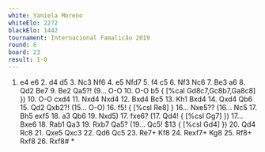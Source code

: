 ```yaml
---
white: Yaniela Moreno
whiteElo: 2272
blackElo: 1442
tournament: Internacional Famalicão 2019
round: 6
board: 23
result: 1-0
---
```


1. e4 e6 2. d4 d5 3. Nc3 Nf6 4. e5 Nfd7 5. f4 c5 6. Nf3 Nc6 7. Be3 a6 8. Qd2 Be7 9. Be2 Qa5?! (9... O-O 10. O-O b5 { [%cal Gd8c7,Gc8b7,Ga8c8] }) 10. O-O cxd4 11. Nxd4 Nxd4 12. Bxd4 Bc5 13. Kh1 Bxd4 14. Qxd4 Qb6 15. Qd2 Qxb2?! (15... O-O) 16. f5! { [%csl Re8] } 16... Nxe5?? (16... Nc5 17. Bh5 exf5 18. a3 Qb6 19. Nxd5) 17. fxe6? (17. Qd4! { [%csl Gg7] }) 17... Bxe6 18. Rab1 Qa3 19. Rxb7 Qa5? (19... Qc5! $13 { [%csl Gd4] }) 20. Qd4 Rc8 21. Qxe5 Qxc3 22. Qd6 Qc5 23. Re7+ Kf8 24. Rexf7+ Kg8 25. Rf8+ Rxf8 26. Rxf8# *
